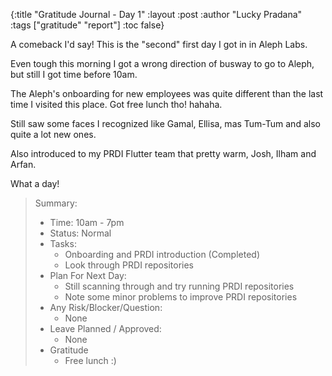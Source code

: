 {:title "Gratitude Journal - Day 1"
:layout :post
:author "Lucky Pradana"   
:tags  ["gratitude" "report"]
:toc false}

A comeback I'd say! This is the "second" first day I got in in Aleph Labs.

Even tough this morning I got a wrong direction of busway to go to Aleph, but still I got time before 10am. 

The Aleph's onboarding for new employees was quite different than the last time I visited this place. Got free lunch tho! hahaha.

Still saw some faces I recognized like Gamal, Ellisa, mas Tum-Tum and also quite a lot new ones.

Also introduced to my PRDI Flutter team that pretty warm, Josh, Ilham and Arfan.

What a day!

> Summary:
> - Time: 10am - 7pm
> - Status: Normal
> - Tasks: 
>   - Onboarding and PRDI introduction (Completed)
>   - Look through PRDI repositories
> - Plan For Next Day:
>     - Still scanning through and try running PRDI repositories
>     - Note some minor problems to improve PRDI repositories
> - Any Risk/Blocker/Question:
>   - None
> - Leave Planned / Approved:
>     - None
> - Gratitude
>     - Free lunch :)
